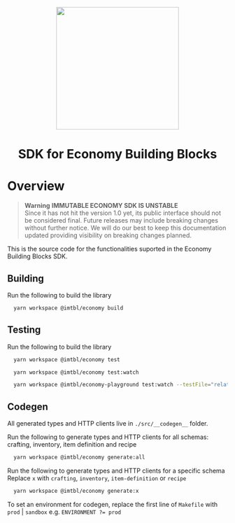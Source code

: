 <div align="center">
  <p align="center">
    <a href="https://docs.x.immutable.com/docs">
      <img src="https://cdn.dribbble.com/users/1299339/screenshots/7133657/media/837237d447d36581ebd59ec36d30daea.gif" width="280"/>
    </a>
  </p>
  <h1>SDK for Economy Building Blocks</h1>
</div>

# Overview

> **Warning** **IMMUTABLE ECONOMY SDK IS UNSTABLE** <br/>
> Since it has not hit the version 1.0 yet, its public interface should not be considered final. Future releases may include breaking changes without further notice. We will do our best to keep this documentation updated providing visibility on breaking changes planned.

This is the source code for the functionalities suported in the Economy Building Blocks SDK.

## Building

Run the following to build the library

```bash
  yarn workspace @imtbl/economy build
```

## Testing

Run the following to build the library

```bash
  yarn workspace @imtbl/economy test
```

```bash
  yarn workspace @imtbl/economy test:watch
```

```bash
  yarn workspace @imtbl/economy-playground test:watch --testFile="relative/path/to/test/file"
```

## Codegen

All generated types and HTTP clients live in `./src/__codegen__` folder.

Run the following to generate types and HTTP clients for all schemas: crafting, inventory, item definition and recipe

```bash
  yarn workspace @imtbl/economy generate:all
```

Run the following to generate types and HTTP clients for a specific schema
Replace `x` with `crafting`, `inventory`, `item-definition` or `recipe`

```bash
  yarn workspace @imtbl/economy generate:x
```

To set an environment for codegen, replace the first line of `Makefile` with `prod` | `sandbox`
e.g. `ENVIRONMENT ?= prod`
